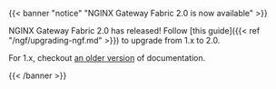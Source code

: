 {{< banner "notice" "NGINX Gateway Fabric 2.0 is now available" >}}

NGINX Gateway Fabric 2.0 has released! Follow [this guide]({{< ref "/ngf/upgrading-ngf.md" >}}) to upgrade from 1.x to 2.0.

For 1.x, checkout [an older version](https://github.com/nginx/documentation/commit/0be97114d93be0f44acff8711f31bf0b6448dd94) of documentation.

{{< /banner >}}